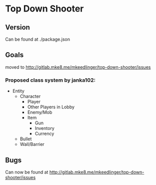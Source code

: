 # Top Down Shooter

## Version
Can be found at ./package.json

## Goals
moved to http://gitlab.mke8.me/mkeedlinger/top-down-shooter/issues

### Proposed class system by janka102:
 - Entity
    - Character
        - Player
        - Other Players in Lobby
        - Enemy/Mob
	    - Item
	        - Gun
	        - Inventory
	        - Currency
    - Bullet
    - Wall/Barrier

## Bugs
Can now be found at http://gitlab.mke8.me/mkeedlinger/top-down-shooter/issues